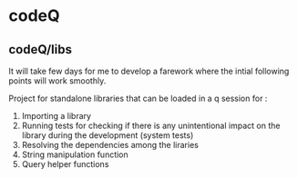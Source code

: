 # codeQ

## codeQ/libs

It will take few days for me to develop a farework where the intial following points will work smoothly. 

Project for standalone libraries that can be loaded in a q session for :

1. Importing a library
2. Running tests for checking if there is any unintentional impact on the library during the development (system tests)
3. Resolving the dependencies among the liraries
4. String manipulation function
5. Query helper functions
